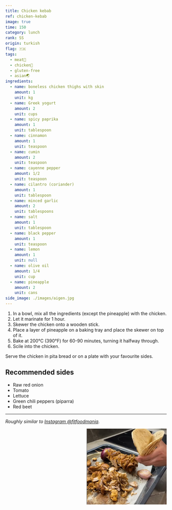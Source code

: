 ```yaml
---
title: Chicken kebab
ref: chicken-kebab
image: true
time: 150
category: lunch
rank: SS
origin: turkish
flag: 🇹🇷
tags:
  - meat🥩
  - chicken🍗
  - gluten-free
  - asian🌏
ingredients:
  - name: boneless chicken thighs with skin
    amount: 1
    unit: kg
  - name: Greek yogurt
    amount: 2
    unit: cups
  - name: spicy paprika
    amount: 1
    unit: tablespoon
  - name: cinnamon
    amount: 1
    unit: teaspoon
  - name: cumin
    amount: 2
    unit: teaspoon
  - name: cayenne pepper
    amount: 1/2
    unit: teaspoon
  - name: cilantro (coriander)
    amount: 1
    unit: tablespoon
  - name: minced garlic
    amount: 2
    unit: tablespoons
  - name: salt
    amount: 1
    unit: tablespoon
  - name: black pepper
    amount: 1
    unit: teaspoon
  - name: lemon
    amount: 1
    unit: null
  - name: olive oil
    amount: 1/4
    unit: cup
  - name: pineapple
    amount: 2
    unit: cans
side_image: ./images/aigen.jpg
---
```


1. In a bowl, mix all the ingredients (except the pineapple) with the chicken.
2. Let it marinate for 1 hour.
3. Skewer the chicken onto a wooden stick.
4. Place a layer of pineapple on a baking tray and place the skewer on top of it.
5. Bake at 200°C (390°F) for 60-90 minutes, turning it halfway through.
6. Scile into the chicken.

Serve the chicken in pita bread or on a plate with your favourite sides.

## Recommended sides
- Raw red onion
- Tomato
- Lettuce
- Green chili peppers (piparra)
- Red beet

---

_Roughly similar to [Instagram @fitfoodmania](https://www.instagram.com/reel/C56iSWJoThe/?utm_source=ig_web_copy_link&igsh=MzRlODBiNWFlZA==)._

<img src="images/chicken_kebab.png" style="width:250px; float:right;"/>